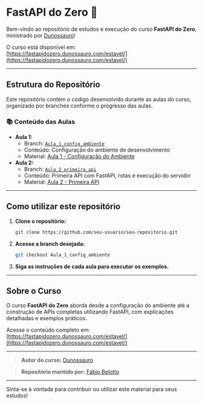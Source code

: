 # FastAPI do Zero 🚀

Bem-vindo ao repositório de estudos e execução do curso **FastAPI do Zero**, ministrado por [Dunossauro](https://github.com/dunossauro)!

O curso está disponível em: [https://fastapidozero.dunossauro.com/estavel/](https://fastapidozero.dunossauro.com/estavel/)

---

## Estrutura do Repositório

Este repositório contém o código desenvolvido durante as aulas do curso, organizado por branches conforme o progresso das aulas.

### 📚 Conteúdo das Aulas

- **Aula 1:**
  - Branch: [`Aula_1_config_ambiente`](https://github.com/seu-usuario/seu-repositorio/tree/Aula_1_config_ambiente)
  - Conteúdo: Configuração do ambiente de desenvolvimento
  - Material: [Aula 1 - Configuração do Ambiente](https://fastapidozero.dunossauro.com/estavel/01/)
- **Aula 2:**
  - Branch: [`Aula_2_primeira_api`](https://github.com/seu-usuario/seu-repositorio/tree/Aula_2_primeira_api)
  - Conteúdo: Primeira API com FastAPI, rotas e execução do servidor
  - Material: [Aula 2 - Primeira API](https://fastapidozero.dunossauro.com/estavel/02/)

---

## Como utilizar este repositório

1. **Clone o repositório:**
   ```bash
   git clone https://github.com/seu-usuario/seu-repositorio.git
   ```
2. **Acesse a branch desejada:**
   ```bash
   git checkout Aula_1_config_ambiente
   ```
3. **Siga as instruções de cada aula para executar os exemplos.**

---

## Sobre o Curso

O curso **FastAPI do Zero** aborda desde a configuração do ambiente até a construção de APIs completas utilizando FastAPI, com explicações detalhadas e exemplos práticos.

Acesse o conteúdo completo em: [https://fastapidozero.dunossauro.com/estavel/](https://fastapidozero.dunossauro.com/estavel/)

---

> **Autor do curso:** [Dunossauro](https://github.com/dunossauro)

> **Repositório mantido por:** [Fábio Belotto](https://github.com/frbelotto)

---

Sinta-se à vontade para contribuir ou utilizar este material para seus estudos!